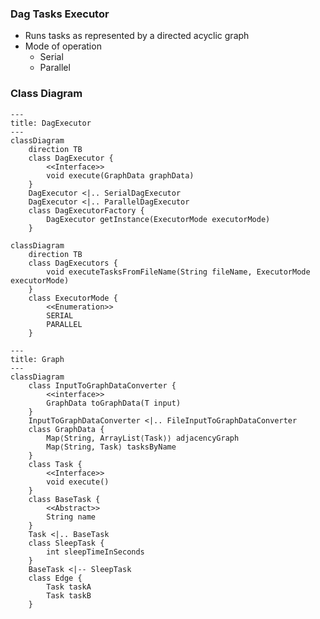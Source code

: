 ### Dag Tasks Executor

* Runs tasks as represented by a directed acyclic graph
* Mode of operation
    * Serial
    * Parallel


### Class Diagram

```mermaid
---
title: DagExecutor
---
classDiagram
	direction TB
	class DagExecutor {
		<<Interface>>
		void execute(GraphData graphData)
	}
	DagExecutor <|.. SerialDagExecutor
	DagExecutor <|.. ParallelDagExecutor
	class DagExecutorFactory {
		DagExecutor getInstance(ExecutorMode executorMode)
	}
```

```mermaid
classDiagram
	direction TB
	class DagExecutors {
		void executeTasksFromFileName(String fileName, ExecutorMode executorMode)
	}
	class ExecutorMode {
		<<Enumeration>>
		SERIAL
		PARALLEL
	}
```

```mermaid
---
title: Graph
---
classDiagram
	class InputToGraphDataConverter {
		<<interface>>
		GraphData toGraphData(T input)
	}
	InputToGraphDataConverter <|.. FileInputToGraphDataConverter
	class GraphData {
		Map⟨String, ArrayList⟨Task⟩⟩ adjacencyGraph
		Map⟨String, Task⟩ tasksByName
	}
	class Task {
		<<Interface>>
		void execute()
	}
	class BaseTask {
		<<Abstract>>
		String name
	}
	Task <|.. BaseTask
	class SleepTask {
		int sleepTimeInSeconds
	}
	BaseTask <|-- SleepTask
	class Edge {
		Task taskA
		Task taskB
	}
```
